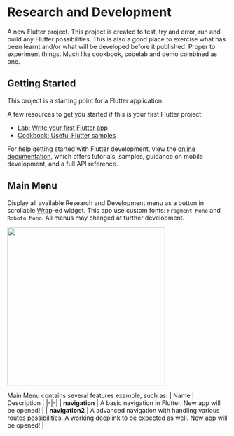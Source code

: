 # Research and Development

A new Flutter project. This project is created to test, try and error, run and build any Flutter possibilities. This is also a good place to exercise what has been learnt and/or what will be developed before it published. Proper to experiment things. Much like cookbook, codelab and demo combined as one.

## Getting Started

This project is a starting point for a Flutter application.

A few resources to get you started if this is your first Flutter project:

- [Lab: Write your first Flutter app](https://docs.flutter.dev/get-started/codelab)
- [Cookbook: Useful Flutter samples](https://docs.flutter.dev/cookbook)

For help getting started with Flutter development, view the
[online documentation](https://docs.flutter.dev/), which offers tutorials,
samples, guidance on mobile development, and a full API reference.

## Main Menu

Display all available Research and Development menu as a button in scrollable [Wrap](https://api.flutter.dev/flutter/widgets/Wrap-class.html)-ed widget. This app use custom fonts: `Fragment Mono` and `Roboto Mono`. All menus may changed at further development.

<img src="assets/github/showcase.gif" width="360"/>

Main Menu contains several features example, such as:
| Name | Description |
|-|-|
| **navigation** | A basic navigation in Flutter. New app will be opened! |
| **navigation2** | A advanced navigation with handling various routes possibilities. A working deeplink to be expected as well. New app will be opened! |
